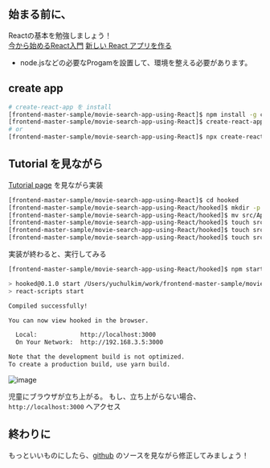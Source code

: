 ## 始まる前に、

Reactの基本を勉強しましょう！ \
[今から始めるReact入門](https://qiita.com/TsutomuNakamura/items/72d8cf9f07a5a30be048)
[新しい React アプリを作る](https://ja.reactjs.org/docs/create-a-new-react-app.html)
- node.jsなどの必要なProgamを設置して、環境を整える必要があります。

## create app

```sh
# create-react-app を install
[frontend-master-sample/movie-search-app-using-React]$ npm install -g create-react-app
[frontend-master-sample/movie-search-app-using-React]$ create-react-app hooked
# or
[frontend-master-sample/movie-search-app-using-React]$ npx create-react-appp hooked
```

## Tutorial を見ながら

[Tutorial page](https://www.freecodecamp.org/news/how-to-build-a-movie-search-app-using-react-hooks-24eb72ddfaf7/) を見ながら実装

```sh
[frontend-master-sample/movie-search-app-using-React]$ cd hooked
[frontend-master-sample/movie-search-app-using-React/hooked]$ mkdir -p src/components
[frontend-master-sample/movie-search-app-using-React/hooked]$ mv src/App.js src/components 
[frontend-master-sample/movie-search-app-using-React/hooked]$ touch src/components/Header.js
[frontend-master-sample/movie-search-app-using-React/hooked]$ touch src/components/Movie.js 
[frontend-master-sample/movie-search-app-using-React/hooked]$ touch src/components/Search.js
```

実装が終わると、実行してみる
```sh
[frontend-master-sample/movie-search-app-using-React/hooked]$ npm start

> hooked@0.1.0 start /Users/yuchulkim/work/frontend-master-sample/movie-search-app-using-React/hooked
> react-scripts start

Compiled successfully!

You can now view hooked in the browser.

  Local:            http://localhost:3000
  On Your Network:  http://192.168.3.5:3000

Note that the development build is not optimized.
To create a production build, use yarn build.

```
![image](https://user-images.githubusercontent.com/18433640/87854601-0f53be80-c94e-11ea-9d0d-6c2715fdb314.png)


児童にブラウザが立ち上がる。
もし、立ち上がらない場合、`http://localhost:3000` へアクセス

## 終わりに

もっといいものにしたら、[github](https://github.com/samie820/hooks-movie-app) のソースを見ながら修正してみましょう！

